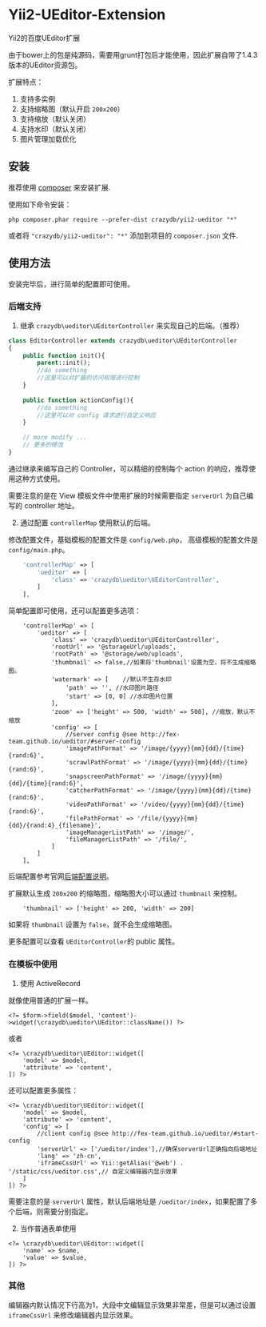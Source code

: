 Yii2-UEditor-Extension
======================
Yii2的百度UEditor扩展


由于bower上的包是纯源码，需要用grunt打包后才能使用，因此扩展自带了1.4.3版本的UEditor资源包。

扩展特点：

1. 支持多实例
2. 支持缩略图（默认开启 `200x200`）
3. 支持缩放（默认关闭）
4. 支持水印（默认关闭）
5. 图片管理加载优化


安装
------------

推荐使用 [composer](http://getcomposer.org/download/) 来安装扩展.

使用如下命令安装：

```
php composer.phar require --prefer-dist crazydb/yii2-ueditor "*"
```

或者将 `"crazydb/yii2-ueditor": "*"` 添加到项目的 `composer.json` 文件.


使用方法
-----

安装完毕后，进行简单的配置即可使用。


### 后端支持

1) 继承 `crazydb\ueditor\UEditorController` 来实现自己的后端。（推荐）

```php
class EditorController extends crazydb\ueditor\UEditorController
{
    public function init(){
        parent::init();
        //do something
        //这里可以对扩展的访问权限进行控制
    }
    
    public function actionConfig(){
        //do something
        //这里可以对 config 请求进行自定义响应
    }
    
    // more modify ...
    // 更多的修改
}
```

通过继承来编写自己的 Controller，可以精细的控制每个 action 的响应，推荐使用这种方式使用。

需要注意的是在 View 模板文件中使用扩展的时候需要指定 `serverUrl` 为自己编写的 controller 地址。

2)  通过配置 `controllerMap` 使用默认的后端。

修改配置文件，基础模板的配置文件是 `config/web.php`， 高级模板的配置文件是 `config/main.php`。

```php
    'controllerMap' => [
        'ueditor' => [
            'class' => 'crazydb\ueditor\UEditorController',
        ]
    ],
```

简单配置即可使用，还可以配置更多选项：

```
    'controllerMap' => [
        'ueditor' => [
            'class' => 'crazydb\ueditor\UEditorController',
            'rootUrl' => '@storageUrl/uploads',
            'rootPath' => '@storage/web/uploads',
            'thumbnail' => false,//如果将'thumbnail'设置为空，将不生成缩略图。
            'watermark' => [    //默认不生存水印
                'path' => '', //水印图片路径
                'start' => [0, 0] //水印图片位置
            ],
            'zoom' => ['height' => 500, 'width' => 500], //缩放，默认不缩放
            'config' => [
                //server config @see http://fex-team.github.io/ueditor/#server-config
                'imagePathFormat' => '/image/{yyyy}{mm}{dd}/{time}{rand:6}',
                'scrawlPathFormat' => '/image/{yyyy}{mm}{dd}/{time}{rand:6}',
                'snapscreenPathFormat' => '/image/{yyyy}{mm}{dd}/{time}{rand:6}',
                'catcherPathFormat' => '/image/{yyyy}{mm}{dd}/{time}{rand:6}',
                'videoPathFormat' => '/video/{yyyy}{mm}{dd}/{time}{rand:6}',
                'filePathFormat' => '/file/{yyyy}{mm}{dd}/{rand:4}_{filename}',
                'imageManagerListPath' => '/image/',
                'fileManagerListPath' => '/file/',
            ]
        ]
    ],
```

后端配置参考官网[后端配置说明](http://fex-team.github.io/ueditor/#server-config "后端配置")。

扩展默认生成 `200x200` 的缩略图，缩略图大小可以通过 `thumbnail` 来控制。

```
    'thumbnail' => ['height' => 200, 'width' => 200]
```

如果将 `thumbnail` 设置为 `false`，就不会生成缩略图。

更多配置可以查看 `UEditorController`的 public 属性。


### 在模板中使用

1) 使用 ActiveRecord

就像使用普通的扩展一样。

```
<?= $form->field($model, 'content')->widget(\crazydb\ueditor\UEditor::className()) ?>
```
或者

```
<?= \crazydb\ueditor\UEditor::widget([
    'model' => $model,
    'attribute' => 'content',
]) ?>
```

还可以配置更多属性：

```
<?= \crazydb\ueditor\UEditor::widget([
    'model' => $model,
    'attribute' => 'content',
    'config' => [
        //client config @see http://fex-team.github.io/ueditor/#start-config
        'serverUrl' => ['/ueditor/index'],//确保serverUrl正确指向后端地址
        'lang' => 'zh-cn',
        'iframeCssUrl' => Yii::getAlias('@web') . '/static/css/ueditor.css',// 自定义编辑器内显示效果
    ]
]) ?>
```

需要注意的是 `serverUrl` 属性，默认后端地址是 `/ueditor/index`，如果配置了多个后端，则需要分别指定。

2) 当作普通表单使用


```
<?= \crazydb\ueditor\UEditor::widget([
    'name' => $name,
    'value' => $value,
]) ?>
```

### 其他

编辑器内默认情况下行高为1，大段中文编辑显示效果非常差，但是可以通过设置 `iframeCssUrl` 来修改编辑器内显示效果。

